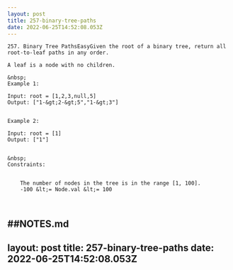 ```yaml
---
layout: post
title: 257-binary-tree-paths
date: 2022-06-25T14:52:08.053Z
---
```


```
257. Binary Tree PathsEasyGiven the root of a binary tree, return all root-to-leaf paths in any order.

A leaf is a node with no children.

&nbsp;
Example 1:

Input: root = [1,2,3,null,5]
Output: ["1-&gt;2-&gt;5","1-&gt;3"]


Example 2:

Input: root = [1]
Output: ["1"]


&nbsp;
Constraints:


	The number of nodes in the tree is in the range [1, 100].
	-100 &lt;= Node.val &lt;= 100

 
```

##NOTES.md
 ---
layout: post
title: 257-binary-tree-paths
date: 2022-06-25T14:52:08.053Z
---

```
​ 
```
